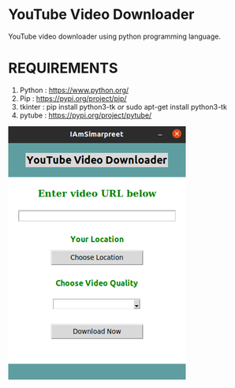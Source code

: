# YouTube Video Downloader
YouTube video downloader using python programming language.

# REQUIREMENTS

1. Python : https://www.python.org/ 
2. Pip : https://pypi.org/project/pip/
3. tkinter : pip install python3-tk *or* sudo apt-get install python3-tk 
4. pytube : https://pypi.org/project/pytube/

![YouTube Video Downloader](https://raw.githubusercontent.com/IAmSimarpreetSingh/YouTubeDownloader/main/YouTubeVideoDownloader.png)
